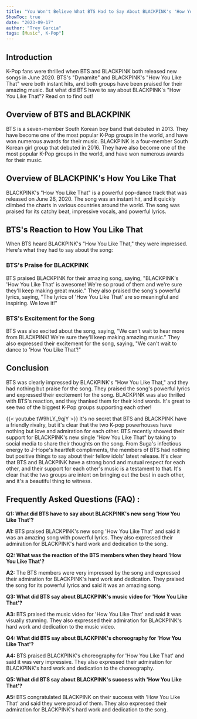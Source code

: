 ```yaml
---
title: "You Won't Believe What BTS Had to Say About BLACKPINK's 'How You Like That'!"
ShowToc: true 
date: "2023-09-17"
author: "Trey Garcia" 
tags: [Music", K-Pop"]
---
```

## Introduction
K-Pop fans were thrilled when BTS and BLACKPINK both released new songs in June 2020. BTS's "Dynamite" and BLACKPINK's "How You Like That" were both instant hits, and both groups have been praised for their amazing music. But what did BTS have to say about BLACKPINK's "How You Like That"? Read on to find out!

## Overview of BTS and BLACKPINK
BTS is a seven-member South Korean boy band that debuted in 2013. They have become one of the most popular K-Pop groups in the world, and have won numerous awards for their music. BLACKPINK is a four-member South Korean girl group that debuted in 2016. They have also become one of the most popular K-Pop groups in the world, and have won numerous awards for their music.

## Overview of BLACKPINK's How You Like That
BLACKPINK's "How You Like That" is a powerful pop-dance track that was released on June 26, 2020. The song was an instant hit, and it quickly climbed the charts in various countries around the world. The song was praised for its catchy beat, impressive vocals, and powerful lyrics.

## BTS's Reaction to How You Like That
When BTS heard BLACKPINK's "How You Like That," they were impressed. Here's what they had to say about the song:

### BTS's Praise for BLACKPINK
BTS praised BLACKPINK for their amazing song, saying, "BLACKPINK's 'How You Like That' is awesome! We're so proud of them and we're sure they'll keep making great music." They also praised the song's powerful lyrics, saying, "The lyrics of 'How You Like That' are so meaningful and inspiring. We love it!"

### BTS's Excitement for the Song
BTS was also excited about the song, saying, "We can't wait to hear more from BLACKPINK! We're sure they'll keep making amazing music." They also expressed their excitement for the song, saying, "We can't wait to dance to 'How You Like That'!"

## Conclusion
BTS was clearly impressed by BLACKPINK's "How You Like That," and they had nothing but praise for the song. They praised the song's powerful lyrics and expressed their excitement for the song. BLACKPINK was also thrilled with BTS's reaction, and they thanked them for their kind words. It's great to see two of the biggest K-Pop groups supporting each other!

{{< youtube tW9hLY_9qjY >}} 
It's no secret that BTS and BLACKPINK have a friendly rivalry, but it's clear that the two K-pop powerhouses have nothing but love and admiration for each other. BTS recently showed their support for BLACKPINK's new single "How You Like That" by taking to social media to share their thoughts on the song. From Suga's infectious energy to J-Hope's heartfelt compliments, the members of BTS had nothing but positive things to say about their fellow idols' latest release. It's clear that BTS and BLACKPINK have a strong bond and mutual respect for each other, and their support for each other's music is a testament to that. It's clear that the two groups are intent on bringing out the best in each other, and it's a beautiful thing to witness.

## Frequently Asked Questions (FAQ) :
**Q1: What did BTS have to say about BLACKPINK's new song 'How You Like That'?**

**A1:** BTS praised BLACKPINK's new song 'How You Like That' and said it was an amazing song with powerful lyrics. They also expressed their admiration for BLACKPINK's hard work and dedication to the song.

**Q2: What was the reaction of the BTS members when they heard 'How You Like That'?**

**A2:** The BTS members were very impressed by the song and expressed their admiration for BLACKPINK's hard work and dedication. They praised the song for its powerful lyrics and said it was an amazing song.

**Q3: What did BTS say about BLACKPINK's music video for 'How You Like That'?**

**A3:** BTS praised the music video for 'How You Like That' and said it was visually stunning. They also expressed their admiration for BLACKPINK's hard work and dedication to the music video.

**Q4: What did BTS say about BLACKPINK's choreography for 'How You Like That'?**

**A4:** BTS praised BLACKPINK's choreography for 'How You Like That' and said it was very impressive. They also expressed their admiration for BLACKPINK's hard work and dedication to the choreography.

**Q5: What did BTS say about BLACKPINK's success with 'How You Like That'?**

**A5:** BTS congratulated BLACKPINK on their success with 'How You Like That' and said they were proud of them. They also expressed their admiration for BLACKPINK's hard work and dedication to the song.





